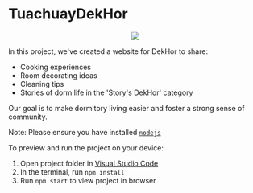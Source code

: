 
# TuachuayDekHor

<p align="center">
  <img src="https://github.com/CprE-KMUTNB/TuachuayDekHor_By-Korrakod/assets/142489002/772d1f8d-c374-4ec6-9953-d6151c51b4a0" width: 150px; height: 150px;">
</p>

In this project, we've created a website for DekHor to share:

- Cooking experiences
- Room decorating ideas
- Cleaning tips
- Stories of dorm life in the 'Story's DekHor' category

Our goal is to make dormitory living easier and foster a strong sense of community.


  Note: Please ensure you have installed <code><a href="https://nodejs.org/en/download/">nodejs</a></code>

  To preview and run the project on your device:
  1) Open project folder in <a href="https://code.visualstudio.com/download">Visual Studio Code</a>
  2) In the terminal, run `npm install`
  3) Run `npm start` to view project in browser
